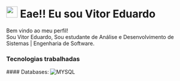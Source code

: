<h1><img src="https://emojis.slackmojis.com/emojis/images/1531849430/4246/blob-sunglasses.gif?1531849430" width="30"/> Eae!! Eu sou Vitor Eduardo </h1>


<p>Bem vindo ao meu perfil! </br> Sou Vitor Eduardo, Sou estudante de Análise e Desenvolvimento de Sistemas | Engenharia de Software. </p>
<h3>Tecnologias trabalhadas </h3>
#### Databases:
  <img alt="MYSQL" src="https://img.shields.io/badge/MySQL-005C84?style=for-the-badge&logo=mysql&logoColor=white" />
  
